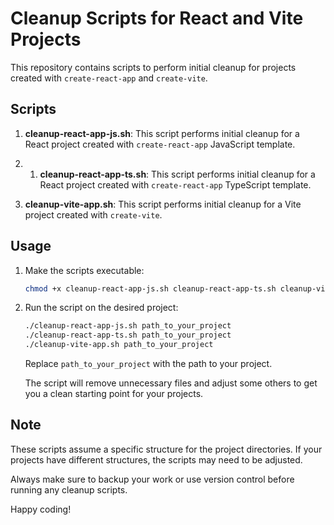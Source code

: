 # Cleanup Scripts for React and Vite Projects

This repository contains scripts to perform initial cleanup for projects created with `create-react-app` and `create-vite`.

## Scripts

1. **cleanup-react-app-js.sh**: This script performs initial cleanup for a React project created with `create-react-app` JavaScript template.

2. 1. **cleanup-react-app-ts.sh**: This script performs initial cleanup for a React project created with `create-react-app` TypeScript template.

3. **cleanup-vite-app.sh**: This script performs initial cleanup for a Vite project created with `create-vite`.

## Usage

1. Make the scripts executable:

    ```bash
    chmod +x cleanup-react-app-js.sh cleanup-react-app-ts.sh cleanup-vite-app.sh
    ```

2. Run the script on the desired project:

    ```bash
    ./cleanup-react-app-js.sh path_to_your_project
    ./cleanup-react-app-ts.sh path_to_your_project
    ./cleanup-vite-app.sh path_to_your_project
    ```

    Replace `path_to_your_project` with the path to your project.

    The script will remove unnecessary files and adjust some others to get you a clean starting point for your projects.

## Note

These scripts assume a specific structure for the project directories. If your projects have different structures, the scripts may need to be adjusted.

Always make sure to backup your work or use version control before running any cleanup scripts.

Happy coding!
